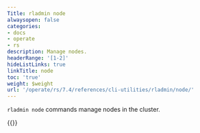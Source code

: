 ```yaml
---
Title: rladmin node
alwaysopen: false
categories:
- docs
- operate
- rs
description: Manage nodes.
headerRange: '[1-2]'
hideListLinks: true
linkTitle: node
toc: 'true'
weight: $weight
url: '/operate/rs/7.4/references/cli-utilities/rladmin/node/'
---
```


`rladmin node` commands manage nodes in the cluster.

{{<table-children columnNames="Command,Description" columnSources="LinkTitle,Description" enableLinks="LinkTitle">}}

